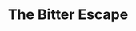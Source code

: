 ---
title: The Bitter Escape
year: 2006-01-01
writer: Robby Valentine
composer: Robby Valentine
about: "An inconspicuous mix of different styles in one song. Indian music inspired rock in the bridges, nu metal verses, 90’s Britpop melody style choruses.
A bad case of falling down in Misanthropolis."
---
